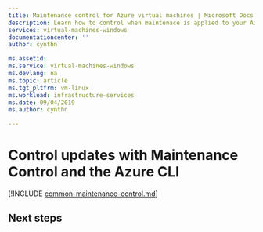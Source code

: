 ```yaml
---
title: Maintenance control for Azure virtual machines | Microsoft Docs
description: Learn how to control when maintenace is applied to your Azure VMs using Maintenance Control.
services: virtual-machines-windows
documentationcenter: ''
author: cynthn

ms.assetid: 
ms.service: virtual-machines-windows
ms.devlang: na
ms.topic: article
ms.tgt_pltfrm: vm-linux
ms.workload: infrastructure-services
ms.date: 09/04/2019
ms.author: cynthn

---
```


# Control updates with Maintenance Control and the Azure CLI


[!INCLUDE [common-maintenance-control.md](../common-maintenance-control.md)]

## Next steps